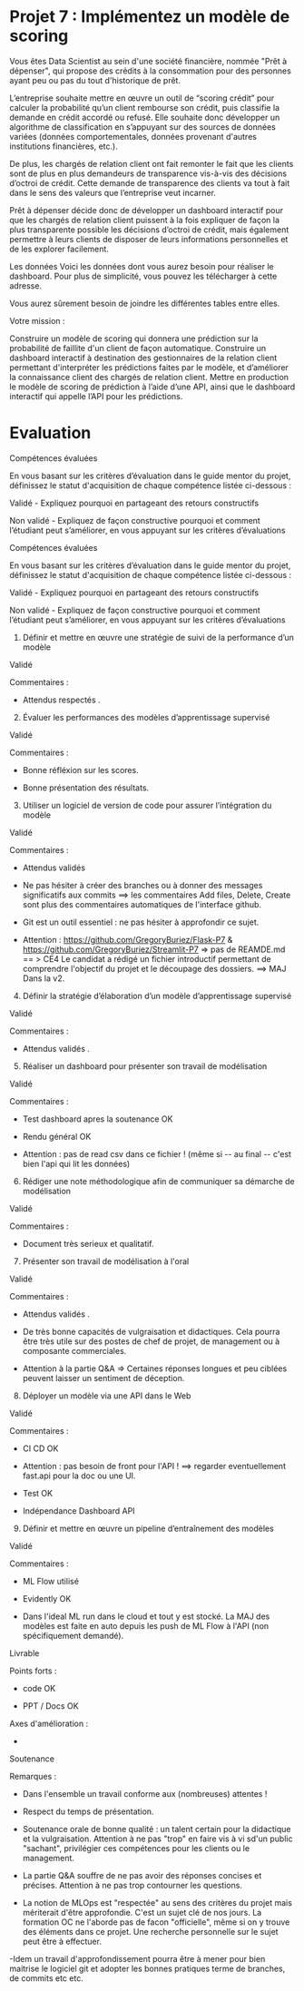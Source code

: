 # Projet 7 : Implémentez un modèle de scoring

Vous êtes Data Scientist au sein d'une société financière, nommée "Prêt à dépenser", qui propose des crédits à la consommation pour des personnes ayant peu ou pas du tout d'historique de prêt.

L’entreprise souhaite mettre en œuvre un outil de “scoring crédit” pour calculer la probabilité qu’un client rembourse son crédit, puis classifie la demande en crédit accordé ou refusé. Elle souhaite donc développer un algorithme de classification en s’appuyant sur des sources de données variées (données comportementales, données provenant d'autres institutions financières, etc.).

De plus, les chargés de relation client ont fait remonter le fait que les clients sont de plus en plus demandeurs de transparence vis-à-vis des décisions d’octroi de crédit. Cette demande de transparence des clients va tout à fait dans le sens des valeurs que l’entreprise veut incarner.

Prêt à dépenser décide donc de développer un dashboard interactif pour que les chargés de relation client puissent à la fois expliquer de façon la plus transparente possible les décisions d’octroi de crédit, mais également permettre à leurs clients de disposer de leurs informations personnelles et de les explorer facilement.

Les données Voici les données dont vous aurez besoin pour réaliser le dashboard. Pour plus de simplicité, vous pouvez les télécharger à cette adresse.

Vous aurez sûrement besoin de joindre les différentes tables entre elles.

Votre mission :

Construire un modèle de scoring qui donnera une prédiction sur la probabilité de faillite d'un client de façon automatique.
Construire un dashboard interactif à destination des gestionnaires de la relation client permettant d'interpréter les prédictions faites par le modèle, et d’améliorer la connaissance client des chargés de relation client.
Mettre en production le modèle de scoring de prédiction à l’aide d’une API, ainsi que le dashboard interactif qui appelle l’API pour les prédictions.


# Evaluation

Compétences évaluées

En vous basant sur les critères d’évaluation dans le guide mentor du projet, définissez le statut d'acquisition de chaque compétence listée ci-dessous :

Validé - Expliquez pourquoi en partageant des retours constructifs

Non validé - Expliquez de façon constructive pourquoi et comment l’étudiant peut s’améliorer, en vous appuyant sur les critères d’évaluations

Compétences évaluées

En vous basant sur les critères d’évaluation dans le guide mentor du projet, définissez le statut d'acquisition de chaque compétence listée ci-dessous :

Validé - Expliquez pourquoi en partageant des retours constructifs

Non validé - Expliquez de façon constructive pourquoi et comment l’étudiant peut s’améliorer, en vous appuyant sur les critères d’évaluations

1. Définir et mettre en œuvre une stratégie de suivi de la performance d’un modèle

Validé

Commentaires :

- Attendus respectés .

2. Évaluer les performances des modèles d’apprentissage supervisé

Validé

Commentaires :

- Bonne réfléxion sur les scores.

- Bonne présentation des résultats.

3. Utiliser un logiciel de version de code pour assurer l’intégration du modèle

Validé

Commentaires :

- Attendus validés

- Ne pas hésiter à créer des branches ou à donner des messages significatifs aux commits ==> les commentaires Add files, Delete, Create sont plus des commentaires automatiques de l'interface github.

- Git est un outil essentiel : ne pas hésiter à approfondir ce sujet.

- Attention : https://github.com/GregoryBuriez/Flask-P7 & https://github.com/GregoryBuriez/Streamlit-P7 => pas de REAMDE.md == > CE4 Le candidat a rédigé un fichier introductif permettant de comprendre l'objectif du projet et le découpage des dossiers. ==> MAJ Dans la v2.

4. Définir la stratégie d’élaboration d’un modèle d’apprentissage supervisé

Validé

Commentaires :

- Attendus validés .

5. Réaliser un dashboard pour présenter son travail de modélisation

Validé

Commentaires :

- Test dashboard apres la soutenance OK

- Rendu général OK

- Attention : pas de read csv dans ce fichier ! (même si -- au final -- c'est bien l'api qui lit les données)

6. Rédiger une note méthodologique afin de communiquer sa démarche de modélisation

Validé

Commentaires :

- Document très serieux et qualitatif.

7. Présenter son travail de modélisation à l'oral

Validé

Commentaires :

- Attendus validés .

- De très bonne capacités de vulgraisation et didactiques. Cela pourra être très utile sur des postes de chef de projet, de management ou à composante commerciales.

- Attention à la partie Q&A => Certaines réponses longues et peu ciblées peuvent laisser un sentiment de déception.

8. Déployer un modèle via une API dans le Web

Validé

Commentaires :

- CI CD OK

- Attention : pas besoin de front pour l'API ! ==> regarder eventuellement fast.api pour la doc ou une UI.

- Test OK

- Indépendance Dashboard API

9. Définir et mettre en œuvre un pipeline d’entraînement des modèles

Validé

Commentaires :

- ML Flow utilisé

- Evidently OK

- Dans l'ideal ML run dans le cloud et tout y est stocké. La MAJ des modèles est faite en auto depuis les push de ML Flow à l'API (non spécifiquement demandé).

Livrable

Points forts :

- code OK

- PPT / Docs OK

Axes d'amélioration :

-

Soutenance

Remarques : 

- Dans l'ensemble un travail conforme aux (nombreuses) attentes !

- Respect du temps de présentation.

- Soutenance orale de bonne qualité : un talent certain pour la didactique et la vulgraisation. Attention à ne pas "trop" en faire vis à vi sd'un public "sachant", privilégier ces compétences pour les clients ou le management.

- La partie Q&A souffre de ne pas avoir des réponses concises et précises. Attention à ne pas trop contourner les questions.

- La notion de MLOps est "respectée" au sens des critères du projet mais mériterait d'être approfondie. C'est un sujet clé de nos jours. La formation OC ne l'aborde pas de facon "officielle", même si on y trouve des éléments dans ce projet. Une recherche personnelle sur le sujet peut être à effectuer.

-Idem un travail d'approfondissement pourra être à mener pour bien maitrise le logiciel git et adopter les bonnes pratiques terme de branches, de commits etc etc. 

